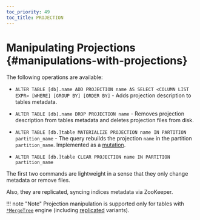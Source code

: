 ```yaml
---
toc_priority: 49
toc_title: PROJECTION
---
```


# Manipulating Projections {#manipulations-with-projections}

The following operations are available:

-   `ALTER TABLE [db].name ADD PROJECTION name AS SELECT <COLUMN LIST EXPR> [WHERE] [GROUP BY] [ORDER BY]` - Adds projection description to tables metadata.

-   `ALTER TABLE [db].name DROP PROJECTION name` - Removes projection description from tables metadata and deletes projection files from disk.

-   `ALTER TABLE [db.]table MATERIALIZE PROJECTION name IN PARTITION partition_name` - The query rebuilds the projection `name` in the partition `partition_name`. Implemented as a [mutation](../../../../sql-reference/statements/alter/index.md#mutations).

-   `ALTER TABLE [db.]table CLEAR PROJECTION name IN PARTITION partition_name`

The first two commands are lightweight in a sense that they only change metadata or remove files.

Also, they are replicated, syncing indices metadata via ZooKeeper.

!!! note "Note"
    Projection manipulation is supported only for tables with [`*MergeTree`](../../../../engines/table-engines/mergetree-family/mergetree.md) engine (including [replicated](../../../../engines/table-engines/mergetree-family/replication.md) variants).
